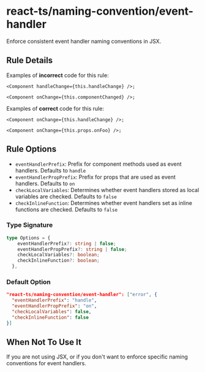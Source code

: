 # react-ts/naming-convention/event-handler

Enforce consistent event handler naming conventions in JSX.

## Rule Details

Examples of **incorrect** code for this rule:

```tsx
<Component handleChange={this.handleChange} />;
```

```tsx
<Component onChange={this.componentChanged} />;
```

Examples of **correct** code for this rule:

```tsx
<Component onChange={this.handleChange} />;
```

```tsx
<Component onChange={this.props.onFoo} />;
```

## Rule Options

- `eventHandlerPrefix`: Prefix for component methods used as event handlers. Defaults to `handle`
- `eventHandlerPropPrefix`: Prefix for props that are used as event handlers. Defaults to `on`
- `checkLocalVariables`: Determines whether event handlers stored as local variables are checked. Defaults to `false`
- `checkInlineFunction`: Determines whether event handlers set as inline functions are checked. Defaults to `false`

### Type Signature

```ts
type Options = {
    eventHandlerPrefix?: string | false;
    eventHandlerPropPrefix?: string | false;
    checkLocalVariables?: boolean;
    checkInlineFunction?: boolean;
  },
```

### Default Option

```json
"react-ts/naming-convention/event-handler": ["error", {
  "eventHandlerPrefix": "handle",
  "eventHandlerPropPrefix": "on",
  "checkLocalVariables": false,
  "checkInlineFunction": false
}]
```

## When Not To Use It

If you are not using JSX, or if you don't want to enforce specific naming conventions for event handlers.
